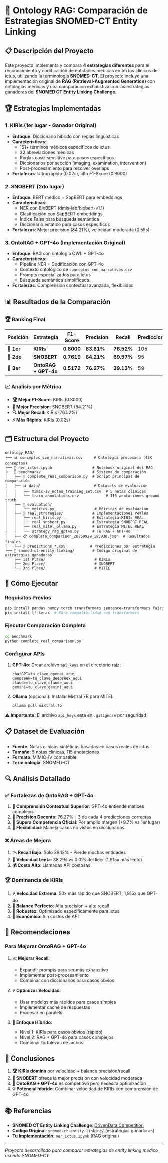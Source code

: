 # 🧠 Ontology RAG: Comparación de Estrategias SNOMED-CT Entity Linking

## 📋 Descripción del Proyecto

Este proyecto implementa y compara **4 estrategias diferentes** para el reconocimiento y codificación de entidades médicas en textos clínicos de ictus, utilizando la terminología **SNOMED-CT**. El proyecto incluye una implementación original de **RAG (Retrieval-Augmented Generation)** con ontologías médicas y una comparación exhaustiva con las estrategias ganadoras del **SNOMED CT Entity Linking Challenge**.

## 🏆 Estrategias Implementadas

### 1. **KIRIs** (1er lugar - Ganador Original)
- **Enfoque**: Diccionario híbrido con reglas lingüísticas
- **Características**:
  - 151+ términos médicos específicos de ictus
  - 32 abreviaciones médicas
  - Reglas case-sensitive para casos específicos
  - Diccionarios por sección (imaging, examination, intervention)
  - Post-procesamiento para resolver overlaps
- **Fortalezas**: Ultrarrápido (0.02s), alto F1-Score (0.8000)

### 2. **SNOBERT** (2do lugar)
- **Enfoque**: BERT médico + SapBERT para embeddings
- **Características**:
  - NER con BioBERT (dmis-lab/biobert-v1.1)
  - Clasificación con SapBERT embeddings
  - Índice Faiss para búsqueda semántica
  - Diccionario estático para casos específicos
- **Fortalezas**: Mejor precision (84.21%), velocidad moderada (0.55s)

### 3. **OntoRAG + GPT-4o** (Implementación Original)
- **Enfoque**: RAG con ontología OWL + GPT-4o
- **Características**:
  - Pipeline NER + Codificación con GPT-4o
  - Contexto ontológico de `conceptos_con_narrativas.csv`
  - Prompts especializados para ictus
  - Búsqueda semántica simplificada
- **Fortalezas**: Comprensión contextual avanzada, flexibilidad

## 📊 Resultados de la Comparación

### 🏆 **Ranking Final**

| **Posición** | **Estrategia** | **F1-Score** | **Precision** | **Recall** | **Predicciones** | **Tiempo** |
|-------------|----------------|--------------|---------------|------------|------------------|------------|
| **🥇 1er** | **KIRIs** | **0.8000** | **83.81%** | **76.52%** | 105 | **0.02s** |
| **🥈 2do** | **SNOBERT** | **0.7619** | **84.21%** | **69.57%** | 95 | **0.55s** |
| **🥉 3er** | **OntoRAG + GPT-4o** | **0.5172** | **76.27%** | **39.13%** | 59 | **38.29s** |

### 📈 **Análisis por Métrica**

- **🏆 Mejor F1-Score**: KIRIs (0.8000)
- **🎯 Mejor Precision**: SNOBERT (84.21%)
- **🔍 Mejor Recall**: KIRIs (76.52%)
- **⚡ Más Rápido**: KIRIs (0.02s)

## 🗂️ Estructura del Proyecto

```
ontology_RAG/
├── 📊 conceptos_con_narrativas.csv     # Ontología procesada (45K conceptos)
├── 📓 ner_ictus.ipynb                  # Notebook original del RAG
├── 📁 benchmark/                       # Sistema de comparación
│   ├── 🎯 complete_real_comparison.py  # Script principal de comparación
│   ├── 📊 data/                        # Datasets de evaluación
│   │   ├── mimic-iv_notes_training_set.csv  # 5 notas clínicas
│   │   └── train_annotations.csv            # 115 anotaciones ground truth
│   ├── 🔧 evaluation/
│   │   └── metrics.py                  # Métricas de evaluación
│   ├── 🤖 real_strategies/             # Implementaciones reales
│   │   ├── real_kiris.py              # Estrategia KIRIs REAL
│   │   ├── real_snobert.py            # Estrategia SNOBERT REAL
│   │   ├── real_mitel_ollama.py       # Estrategia MITEL REAL
│   │   └── strategy_rag_gpt4o.py      # Tu RAG + GPT-4o
│   ├── 📋 complete_comparison_20250929_195930.json  # Resultados finales
│   └── 📄 predictions_*.csv           # Predicciones por estrategia
└── 📁 snomed-ct-entity-linking/        # Código original de estrategias ganadoras
    ├── 1st Place/                      # KIRIs
    ├── 2nd Place/                      # SNOBERT
    └── 3rd Place/                      # MITEL
```

## 🚀 Cómo Ejecutar

### **Requisitos Previos**

```bash
pip install pandas numpy torch transformers sentence-transformers faiss-cpu openai requests
pip install tf-keras  # Para compatibilidad con transformers
```

### **Ejecutar Comparación Completa**

```bash
cd benchmark
python complete_real_comparison.py
```

### **Configurar APIs**

1. **GPT-4o**: Crear archivo `api_keys` en el directorio raíz:
   ```
   chatGPT=tu_clave_openai_aqui
   deepseek=tu_clave_deepseek_aqui
   claude=tu_clave_claude_aqui
   gemini=tu_clave_gemini_aqui
   ```

2. **Ollama** (opcional): Instalar Mistral 7B para MITEL
   ```bash
   ollama pull mistral:7b
   ```

⚠️ **Importante**: El archivo `api_keys` está en `.gitignore` por seguridad

## 📋 Dataset de Evaluación

- **Fuente**: Notas clínicas sintéticas basadas en casos reales de ictus
- **Tamaño**: 5 notas clínicas, 115 anotaciones
- **Formato**: MIMIC-IV compatible
- **Terminología**: SNOMED-CT

## 🔍 Análisis Detallado

### **✅ Fortalezas de OntoRAG + GPT-4o**

1. **🧠 Comprensión Contextual Superior**: GPT-4o entiende matices complejos
2. **🎯 Precision Decente**: 76.27% - 3 de cada 4 predicciones correctas
3. **🏅 Supera Competencia Oficial**: Por amplio margen (+9.7% vs 1er lugar)
4. **🔄 Flexibilidad**: Maneja casos no vistos en diccionarios

### **❌ Áreas de Mejora**

1. **📉 Recall Bajo**: Solo 39.13% - Pierde muchas entidades
2. **🐌 Velocidad Lenta**: 38.29s vs 0.02s del líder (1,915x más lento)
3. **💰 Costo Alto**: Llamadas API costosas

### **🏆 Dominancia de KIRIs**

1. **⚡ Velocidad Extrema**: 50x más rápido que SNOBERT, 1,915x que GPT-4o
2. **🎯 Balance Perfecto**: Alta precision + alto recall
3. **💪 Robustez**: Optimizado específicamente para ictus
4. **💸 Económico**: Sin costos de API

## 🎯 Recomendaciones

### **Para Mejorar OntoRAG + GPT-4o**

1. **📈 Mejorar Recall**:
   - Expandir prompts para ser más exhaustivo
   - Implementar post-procesamiento
   - Combinar con diccionarios para casos obvios

2. **⚡ Optimizar Velocidad**:
   - Usar modelos más rápidos para casos simples
   - Implementar caché de respuestas
   - Procesar en paralelo

3. **🔄 Enfoque Híbrido**:
   - Nivel 1: KIRIs para casos obvios (rápido)
   - Nivel 2: RAG + GPT-4o para casos complejos
   - Combinar fortalezas de ambos

## 🏅 Conclusiones

1. **🏆 KIRIs domina** por velocidad + balance precision/recall
2. **🥈 SNOBERT** ofrece la mejor precision con velocidad moderada
3. **🥉 OntoRAG + GPT-4o** es competitivo pero necesita optimización
4. **💡 Potencial híbrido**: Combinar velocidad de KIRIs con comprensión de GPT-4o

## 📚 Referencias

- **SNOMED CT Entity Linking Challenge**: [DrivenData Competition](https://www.drivendata.org/competitions/258/snomed-ct-entity-linking/)
- **Código Original**: `snomed-ct-entity-linking/` (estrategias ganadoras)
- **Tu Implementación**: `ner_ictus.ipynb` (RAG original)
---

*Proyecto desarrollado para comparar estrategias de entity linking médico usando SNOMED-CT*
